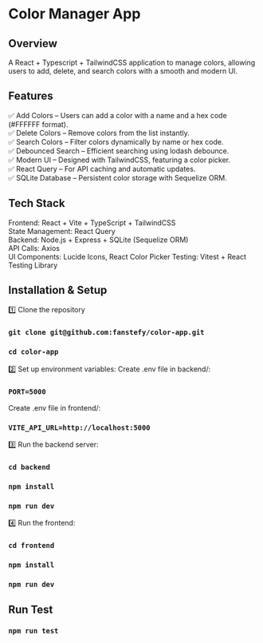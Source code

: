 # Color Manager App

## Overview

A React + Typescript + TailwindCSS application to manage colors, allowing users to add, delete, and search colors with a smooth and modern UI.

## Features

✅ Add Colors – Users can add a color with a name and a hex code (#FFFFFF format). \
✅ Delete Colors – Remove colors from the list instantly. \
✅ Search Colors – Filter colors dynamically by name or hex code. \
✅ Debounced Search – Efficient searching using lodash debounce. \
✅ Modern UI – Designed with TailwindCSS, featuring a color picker. \
✅ React Query – For API caching and automatic updates. \
✅ SQLite Database – Persistent color storage with Sequelize ORM.

## Tech Stack

Frontend: React + Vite + TypeScript + TailwindCSS \
State Management: React Query \
Backend: Node.js + Express + SQLite (Sequelize ORM) \
API Calls: Axios \
UI Components: Lucide Icons, React Color Picker
Testing: Vitest + React Testing Library

## Installation & Setup

1️⃣ Clone the repository

### `git clone git@github.com:fanstefy/color-app.git`

### `cd color-app`

2️⃣ Set up environment variables:
Create .env file in backend/:

### `PORT=5000`

Create .env file in frontend/:

### `VITE_API_URL=http://localhost:5000`

3️⃣ Run the backend server:

### `cd backend`

### `npm install`

### `npm run dev`

4️⃣ Run the frontend:

### `cd frontend`

### `npm install`

### `npm run dev`

## Run Test

### `npm run test`
